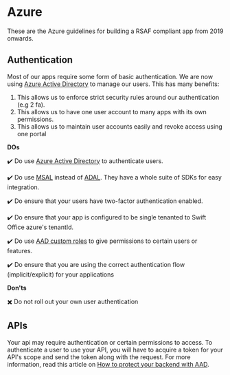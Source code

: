 # Azure

These are the Azure guidelines for building a RSAF compliant app from 2019 onwards.

## Authentication

Most of our apps require some form of basic authentication. We are now using [Azure Active Directory](https://docs.microsoft.com/en-us/azure/active-directory/fundamentals/active-directory-whatis) to manage our users. This has many benefits: 

1. This allows us to enforce strict security rules around our authentication (e.g 2 fa).
2. This allows us to have one user account to many apps with its own permissions.
3. This allows us to maintain user accounts easily and revoke access using one portal

**DOs**

:heavy_check_mark: Do use [Azure Active Directory](https://docs.microsoft.com/en-us/azure/active-directory/fundamentals/active-directory-whatis) to authenticate users.

:heavy_check_mark: Do use [MSAL](https://docs.microsoft.com/en-us/azure/active-directory/develop/msal-overview) instead of [ADAL](https://docs.microsoft.com/en-us/azure/active-directory/develop/active-directory-authentication-libraries). They have a whole suite of SDKs for easy integration.

:heavy_check_mark: Do ensure that your users have two-factor authentication enabled.

:heavy_check_mark: Do ensure that your app is configured to be single tenanted to Swift Office azure's tenantId.

:heavy_check_mark: Do use [AAD custom roles](https://docs.microsoft.com/en-us/azure/active-directory/users-groups-roles/roles-create-custom) to give permissions to certain users or features.

:heavy_check_mark: Do ensure that you are using the correct authentication flow (implicit/explicit) for your applications

**Don'ts**

:heavy_multiplication_x: Do not roll out your own user authentication

## APIs

Your api may require authentication or certain permissions to access. To authenticate a user to use your API, you will have to acquire a token for your API's scope and send the token along with the request. For more information, read this article on [How to protect your backend with AAD](https://docs.microsoft.com/en-us/azure/api-management/api-management-howto-protect-backend-with-aad).
